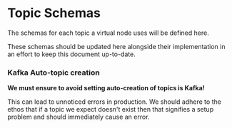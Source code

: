 # Topic Schemas

The schemas for each topic a virtual node uses will be defined here.

These schemas should be updated here alongside their implementation in an effort to keep this document up-to-date.

### Kafka Auto-topic creation
**We must ensure to avoid setting auto-creation of topics is Kafka!**

This can lead to unnoticed errors in production.  We should adhere to the ethos that if a topic
we expect doesn't exist then that signifies a setup problem and should immediately cause an error.
